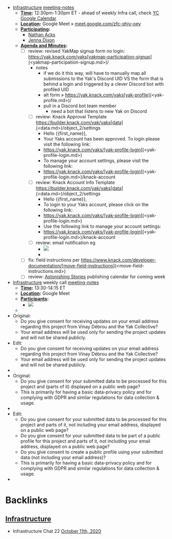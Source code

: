 - [Infrastructure](<Infrastructure.md>) [meeting-notes](<meeting-notes.md>) 
    - **[Time](<Time.md>):** 12:30pm-1:30pm ET - ahead of weekly Infra call, check [YC Google Calendar ](https://calendar.google.com/calendar/u/0/r?cid=bzk5NW00MzE3M2Jwc2xtaGg0OW5tcnA1aTRAZ3JvdXAuY2FsZW5kYXIuZ29vZ2xlLmNvbQ)
    - **[Location](<Location.md>):** Google Meet » [meet.google.com/zfc-qhjy-oey](meet.google.com/zfc-qhjy-oey)
    - **[Participating](<Participating.md>):** 
        - [Nathan Acks](<Nathan Acks.md>) 
        - [Jenna Dixon](<Jenna Dixon.md>)
    - **[Agenda and Minutes](<Agenda and Minutes.md>):** 
        - [ ] review: revised YakMap signup form no login: 
https://yak.knack.com/yaks[yakmap-participation-signup](<yakmap-participation-signup.md>)/
            - notes
                - if we do it this way, will have to manually map all submissions to the Yak's Discord UID VS the form that is behind a login and triggered by a clever Discord bot with profiled UID
                - alt form » https://yak.knack.com/yaks[yak-profile](<yak-profile.md>)/
                - pull in a Discord bot team member
                    - need a bot that listens to new Yak on Discord
            - [ ] review: Knack Approval Template
https://builder.knack.com/yak/yaks[data](<data.md>)/object_2/settings
                - Hello {{first_name}},
                - Your Yaks account has been approved. To login please visit the following link:
                - https://yak.knack.com/yaks/[yak-profile-login](<yak-profile-login.md>)
                - To manage your account settings, please visit the following link:
                - https://yak.knack.com/yaks/[yak-profile-login](<yak-profile-login.md>)/knack-account
            - [ ] review: Knack Account Info Template
https://builder.knack.com/yak/yaks[data](<data.md>)/object_2/settings
                - Hello {{first_name}},
                - To login to your Yaks account, please click on the following link:
                - https://yak.knack.com/yaks/[yak-profile-login](<yak-profile-login.md>)
                - Use the following link to manage your account settings:
                - https://yak.knack.com/yaks/[yak-profile-login](<yak-profile-login.md>)/knack-account
            - [ ] review: email notification eg
                - ![](https://firebasestorage.googleapis.com/v0/b/firescript-577a2.appspot.com/o/imgs%2Fapp%2FArtOfGig%2FxUMEa5MwAN.png?alt=media&token=951e4ed3-ab26-45a4-9a8f-6f0e92ba3571)
                - 
        - [ ] fix: field instructions per 
https://www.knack.com/developer-documentation/[move-field-instructions](<move-field-instructions.md>)
        - [ ] review: [Astonishing Stories](<Astonishing Stories.md>) publishing calendar for coming week
- [Infrastructure](<Infrastructure.md>) weekly call [meeting-notes](<meeting-notes.md>)
    - **[Time](<Time.md>):** 13:30-14:15 ET
    - **[Location](<Location.md>):** Google Meet
    - **[Participants](<Participants.md>):** 
        - ![](https://firebasestorage.googleapis.com/v0/b/firescript-577a2.appspot.com/o/imgs%2Fapp%2FArtOfGig%2F3tpaXajeBa.png?alt=media&token=8ae6fea0-1835-4714-9fc9-f21482bc4544)
    - 
- Original:
    - Do you give consent for receiving updates on your email address regarding this project from Vinay Débrou and the Yak Collective?
    - Your email address will be used only for sending the project updates and will not be shared publicly.
- Edit:
    - Do you give consent for receiving updates on your email address regarding this project from Vinay Débrou and the Yak Collective?
    - Your email address will be used only for sending the project updates and will not be shared publicly.
- 
- Original:
    - Do you give consent for your submitted data to be processed for this project and (parts of it) displayed on a public web page?
    - This is primarily for having a basic data-privacy policy and for complying with GDPR and similar regulations for data collection & usage.
- 
- Edit:
    - Do you give consent for your submitted data to be processed for this project and parts of it, not including your email address, displayed on a public web page?
    - Do you give consent for your submitted data to be part of a public profile for this project and parts of it, not including your email address, displayed on a public web page?
    - Do you give consent to create a public profile using your submitted data (not including your email address)?
    - This is primarily for having a basic data-privacy policy and for complying with GDPR and similar regulations for data collection & usage.
- 

# Backlinks
## [Infrastructure](<Infrastructure.md>)
- Infrastructure Chat 22 [October 11th, 2020](<October 11th, 2020.md>)

